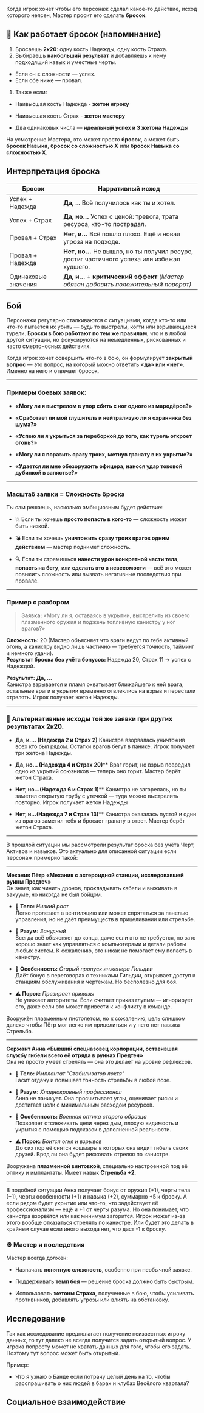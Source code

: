 
Когда игрок хочет чтобы его персонаж сделал какое-то действие, исход которого неясен, Мастер просит его сделать **бросок**. 

## 🎲 Как работает бросок (напоминание)

1. Бросаешь **2к20**: одну кость Надежды, одну кость Страха.
2. Выбираешь **наибольший результат** и добавляешь к нему подходящий навык и уместные черты. 
 - Если он ≥ сложности — успех.
 - Если обе ниже — провал.
1.  Также если:
   - Наивысшая кость Надежда - **жетон игроку**
 
   - Наивысшая кость Страх - **жетон мастеру**
  
   - Два одинаковых числа — **идеальный успех и 3 жетона Надежды**


На усмотрение Мастера, это может просто **бросок**, а может быть **бросок Навыка**, **бросок со сложностью Х** или **бросок Навыка со сложностью Х**. 


## Интерпретация броска

| Бросок              | Нарративный исход                                                                          |
| ------------------- | ------------------------------------------------------------------------------------------ |
| Успех + Надежда     | **Да, ...** Всё получилось как ты и хотел.                                                 |
| Успех + Страх       | **Да, но…** Успех с ценой: тревога, трата ресурса, кто-то пострадал.                       |
| Провал + Страх      | **Нет, и…** Всё пошло плохо. Ещё и новая угроза на подходе.                                |
| Провал + Надежда    | **Нет, но…** Не вышло, но ты получил ресурс, достиг частичного успеха или избежал худшего. |
| Одинаковые значения | **Да, и…** + **критический эффект** _(Мастер обязан добавить положительный поворот)_       |


## Бой

Персонажи регулярно сталкиваются с ситуациями, когда кто-то или что-то пытается их убить — будь то выстрелы, когти или взрывающиеся турели. **Броски в бою работают по тем же правилам**, что и в любой другой ситуации, но фокусируются на немедленных, рискованных и часто смертоносных действиях.

Когда игрок хочет совершить что-то в бою, он формулирует **закрытый вопрос** — это вопрос, на который можно ответить **«да» или «нет»**. Именно на него и отвечает бросок.

---

### Примеры боевых заявок:

- **«Могу ли я выстрелом в упор сбить с ног одного из мародёров?»**
    
- **«Сработает ли мой глушитель и нейтрализую ли я охранника без шума?»**
    
- **«Успею ли я укрыться за переборкой до того, как турель откроет огонь?»**
    
- **«Могу ли я поразить сразу троих, метнув гранату в их укрытие?»**
    
- **«Удается ли мне обезоружить офицера, нанося удар токовой дубинкой в запястье?»**
    

---

### Масштаб заявки = Сложность броска

Ты сам решаешь, насколько амбициозным будет действие:

- 💥 Если ты хочешь **просто попасть в кого-то** — сложность может быть низкой.
    
- 💣 Если ты хочешь **уничтожить сразу троих врагов одним действием** — мастер поднимет сложность.
    
- 🔍 Если ты стремишься **нанести урон конкретной части тела**, **попасть на бегу**, или **сделать это в невесомости** — всё это может повысить сложность или вызвать негативные последствия при провале.
    

---

### Пример с разбором

> **Заявка:** «Могу ли я, оставаясь в укрытии, выстрелить из своего плазменного оружия и поджечь топливную канистру у ног врагов?»

**Сложность:** 20 (Мастер объясняет что враги ведут по тебе активный огонь, а канистру видно лишь частично — требуется точность, тайминг и немного удачи).  
**Результат броска без учёта бонусов:** Надежда 20, Страх 11 → успех с Надеждой.

**Результат: Да, ...**  
Канистра взрывается и пламя охватывает ближайшего к ней врага, остальные враги в укрытии временно отвлеклись на взрыв и перестали стрелять.
Игрок получает жетон Надежды.

---

### 🎲 Альтернативные исходы той же заявки при других результатах 2к20.

- **Да, и.... (Надежда 2 и Страх 2)** Канистра взорвалась уничтожив всех кто был рядом. Остатки врагов бегут в панике. 
  Игрок получает три жетона Надежды.

- **Да, но... (Надежда 4 и Страх 20)**** Враг горит, но взрыв повредил одно из укрытий союзников — теперь оно горит.
  Мастер берёт жетон Страха.

- **Нет, но...(Надежда 6 и Страх 1)**** Канистра не загорелась, но ты заметил открытую трубу с утечкой — туда можно выстрелить повторно.
  Игрок получает жетон Надежды

- **Нет, и...(Надежда 7 и Страх 13)**** Канистра оказалась пустой и один из врагов заметил тебя и бросает гранату в ответ. 
  Мастер берёт жетон Страха.


---

В прошлой ситуации мы рассмотрели результат броска без учёта Черт, Активов и навыков. Это актуально для описанной ситуации если персонаж примерно такой:

---
**Механик Пётр**
**«Механик с астероидной станции, исследовавшей руины Предтеч»**  
Он знает, как чинить дронов, прокладывать кабели и выживать в вакууме, но никогда не был бойцом. 

- **💪 Тело:** _Низкий рост_  
    Легко пролезает в вентиляцию или может спрятаться за панелью управления, но не даёт преимуществ в прицеливании или стрельбе.
    
- **🧠 Разум:** _Занудный_  
    Всегда всё объясняет до конца, даже если это не требуется, но зато хорошо знает как управляться с компьютерами и детали работы любых систем. К сожалению, это никак не помогает ему попасть в канистру.
    
- **🧩 Особенность:** _Старый пропуск инженера Гильдии_  
    Даёт бонус в переговорах с техниками Гильдии, открывает доступ к станциям обслуживания и чертежам. Но бесполезно для боя.
    
- **⚠️ Порок:** _Презирает приказы_  
    Не уважает авторитеты. Если считает приказ глупым — игнорирует его, даже если это может привести к конфликту в команде. 

Вооружён плазменным пистолетом, но к сожалению, цель слишком далеко чтобы Пётр мог легко им прицелиться и у него нет навыка Стрельба.

---

**Сержант Анна**
**«Бывший спецназовец корпорации, оставившая службу гибели всего её отряда в руинах Предтеч»**  
Она не просто умеет стрелять — она это делает на уровне рефлексов.

- **💪 Тело:** _Имплантат "Стабилизатор локтя"_  
    Гасит отдачу и повышает точность стрельбы в любой позе.
    
- **🧠 Разум:** _Хладнокровный профессионал_  
    Анна не паникует. Она просчитывает углы, оценивает риски и достигает цели с минимальным расходом ресурсов.
    
- **🧩 Особенность:** _Военная оптика старого образца_  
    Позволяет отслеживать цели через дым, плохую видимость и укрытия с помощью подсказок в дополненной реальности.
    
- **⚠️ Порок:** _Боится огня и взрывов_  
    До сих пор её снятся кошмары в которых она видит гибель своих друзей. Вряд ли она будет рисковать стреляя по канистре.

Вооружена **плазменной винтовкой**, специально настроенной под её оптику и имплантаты. Имеет навык **Стрельба +2**.

---

В подобной ситуации Анна получает бонус от оружия (+1), черты тела (+1), черты особенности (+1) и навыка (+2), суммарно +5 к броску. А если рядом будет укрытие или что-то, что задействует её профессионализм — ещё и +1 от черты разума.
Но она понимает, что канистра взорвётся или как минимум загорится. Игрок может из-за этого вообще отказаться стрелять по канистре. Или будет это делать в крайнем случае если иного выхода нет, что даст -1 к броску.

### ⚙️ Мастер и последствия

Мастер всегда должен:

- Назначать **понятную сложность**, особенно при необычной заявке.
    
- Поддерживать **темп боя** — решение броска должно быть быстрым.
    
- Использовать **жетоны Страха**, полученные в бою, чтобы усиливать противников, добавлять угрозы или влиять на обстановку.



## Исследование

Так как исследование предполагает получение неизвестных игроку данных, то тут далеко не всегда получится задать открытый вопрос. У игрока попросту может не хватать данных для того, чтобы его задать. Поэтому тут вопрос может быть открытый. 

Пример:

- Что я узнаю о Банде если потрачу целый день на то, чтобы расспрашивать о них людей в барах и клубах Весёлого квартала?

## Социальное взаимодействие